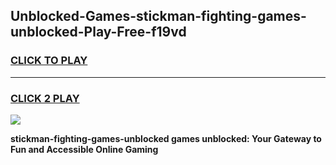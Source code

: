 
## Unblocked-Games-stickman-fighting-games-unblocked-Play-Free-f19vd
<h3>
<a href="https://premium76.site?title=stickman-fighting-games-unblocked&ref=15A">CLICK TO PLAY</a></h3>
<hr>

<h3>
<a href="https://premium76.site?title=stickman-fighting-games-unblocked&ref=15A">CLICK 2 PLAY</a>
  
</h3>

<a href="https://premium76.site?title=stickman-fighting-games-unblocked&ref=15A"><img src="https://clearcache.store/games.png"></a>


**stickman-fighting-games-unblocked games unblocked: Your Gateway to Fun and Accessible Online Gaming**
